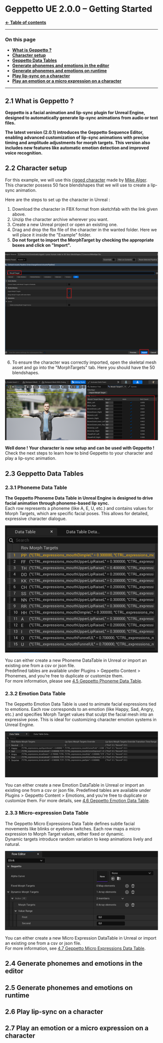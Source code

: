 # Geppetto UE 2.0.0 – Getting Started

**[← Table of contents](../README.md#table-of-contents)**

---

### On this page

- **[What is Geppetto ?](#21-what-is-geppetto)**
- **[Character setup](#22-character-setup)**
- **[Geppetto Data Tables](#23-geppetto-data-tables)**
- **[Generate phonemes and emotions in the editor](#24-generate-phonemes-and-emotions-in-the-editor)**
- **[Generate phonemes and emotions on runtime](#245-generate-phonemes-and-emotions-on-runtime)**
- **[Play lip-sync on a character](#25-play-lip-sync-on-a-character)**
- **[Play an emotion or a micro expression on a character](#255-play-an-emotion-or-a-micro-expression-on-a-character)**

---

## 2.1 What is Geppetto ?

**Geppetto is a facial animation and lip-sync plugin for Unreal Engine, designed to automatically generate lip-sync animations from audio or text files.**

**The latest version (2.0.1) introduces the Geppetto Sequence Editor, enabling advanced customization of lip-sync animations with precise timing and amplitude adjustments for morph targets. This version also includes new features like automatic emotion detection and improved voice recognition.**

## 2.2 Character setup

For this example, we will use this  [rigged character](https://sketchfab.com/3d-models/rigged-t-pose-human-male-w-50-face-blendshapes-cc7e4596bcd145208a6992c757854c07) made by [Mike Alger](https://mikealger.com/).    
This character possess 50 face blendshapes that we will use to create a lip-sync animation.

Here are the steps to set up the character in Unreal :

1. Download the character in FBX format from sketchfab with the link given above.
2. Unzip the character archive wherever you want.
3. Create a new Unreal project or open an existing one.
4. Drag and drop the fbx file of the character in the wanted folder. Here we will place it inside the "Example" folder.
5. **Do not forget to import the MorphTarget by checking the appropriate boxes and click on "Import".**

![](./images/Getting_Started_image_1.png)


6. To ensure the character was correctly imported, open the skeletal mesh asset and go into the "MorphTargets" tab. Here you should have the 50 blendshapes.

![](./images/Getting_Started_image_2.png)

**Well done ! Your character is now setup and can be used with Geppetto !**    
Check the next steps to learn how to bind Geppetto to your character and play a lip-sync animation.

## 2.3 Geppetto Data Tables

### 2.3.1 Phoneme Data Table

**The Geppetto Phoneme Data Table in Unreal Engine is designed to drive facial animation through phoneme-based lip sync.**    
Each row represents a phoneme (like A, E, U, etc.) and contains values for Morph Targets, which are specific facial poses. This allows for detailed, expressive character dialogue.

![](./images/Geppetto_Phonemes_DataTable_image_12.png)

You can either create a new Phoneme DataTable in Unreal or import an existing one from a csv or json file.    
Predefined tables are available under Plugins > Geppetto Content > Phonemes, and you’re free to duplicate or customize them.    
For more information, please see [4.5 Geppetto Phoneme Data Table](./API.md#45-geppetto-phoneme-data-table).

### 2.3.2 Emotion Data Table

The Geppetto Emotion Data Table is used to animate facial expressions tied to emotions. Each row corresponds to an emotion (like Happy, Sad, Angry, etc.) and specifies Morph Target values that sculpt the facial mesh into an expressive pose. This is ideal for customizing character emotion systems in Unreal Engine.

![](./images/Geppetto_Emotions_DataTable_image_7.png)

You can either create a new Emotion DataTable in Unreal or import an existing one from a csv or json file. 
Predefined tables are available under Plugins > Geppetto Content > Emotions, and you’re free to duplicate or customize them.
For more details, see [4.6 Geppetto Emotion Data Table](./API.md#46-geppetto-emotion-data-table).

### 2.3.3 Micro-expression Data Table

The Geppetto Micro Expressions Data Table defines subtle facial movements like blinks or eyebrow twitches. Each row maps a micro expression to Morph Target values, either fixed or dynamic.     
Dynamic targets introduce random variation to keep animations lively and natural.

![](./images/Geppetto_MicroExpressions_DataTable_image_5.png)

You can either create a new Micro Expression DataTable in Unreal or import an existing one from a csv or json file.   
For more information, see [4.7 Geppetto Micro Expressions Data Table](./API.md#47-geppetto-micro-expressions-data-table).

## 2.4 Generate phonemes and emotions in the editor

## 2.5 Generate phonemes and emotions on runtime

## 2.6 Play lip-sync on a character

## 2.7 Play an emotion or a micro expression on a character
